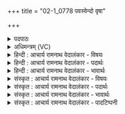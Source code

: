 +++
title = "02-1_0778 पवस्वेन्दो वृषा"

+++
<details><summary>पदपाठः</summary>

प꣡व꣢꣯स्व। इ꣣न्दो। वृ꣡षा꣢꣯। सु꣣तः꣢। कृ꣣धि꣢। नः꣣। यश꣡सः꣢। ज꣡ने꣢꣯। वि꣡श्वाः꣢꣯। अ꣡प꣢꣯। ꣡द्विषः꣢꣯। ज꣣हि। ७७८।
</details>

<details><summary>अधिमन्त्रम् (VC)</summary>

- पवमानः सोमः
- अहमीयुराङ्गिरसः
- गायत्री
- षड्जः
</details>

<details><summary>हिन्दी : आचार्य रामनाथ वेदालंकार - विषयः</summary>

प्रथम ऋचा पूर्वार्चिक में ४७९ क्रमाङ्क पर परमात्मा को सम्बोधित की गयी थी। यहाँ परमात्मा,आचार्य तथा राजा से प्रार्थना की गयी है।
</details>

<details><summary>हिन्दी : आचार्य रामनाथ वेदालंकार - पदार्थः</summary>

पदार्थान्वयभाषाः -  हे (इन्दो) तेजस्वी परमात्मन्, आचार्य और राजन् ! (वृषा) विद्या और सुख की वर्षा करनेवाले, (सुतः) हमसे प्रार्थना और प्रेरणा किये गये आप (पवस्व) हमें पवित्र कीजिए । (जने) जन-समुदाय में (नः) हमें (यशसः) यशस्वी (कृधि) कीजिए, (विश्वाः द्विषः) सब द्वेष-वृत्तियों को और सब द्वेषियों को (अप जहि) विनष्ट कर दीजिए ॥१॥ इस मन्त्र में अर्थश्लेष अलङ्कार है ॥१॥
</details>

<details><summary>हिन्दी : आचार्य रामनाथ वेदालंकार - भावार्थः</summary>

भावार्थभाषाः -  जगदीश्वर,आचार्य और राजा से विद्या,सुख,पवित्रता,कीर्ति और द्वेष-पाप आदि का विनाश प्राप्त करके सब लोग सफल जीवनवाले होवें ॥१॥
</details>

<details><summary>संस्कृत : आचार्य रामनाथ वेदालंकार - विषयः</summary>

तत्र प्रथमा ऋक् पूर्वार्चिके ४७९ क्रमाङ्के परमात्मानं सम्बोधिता। अत्र परमात्माऽऽचार्यो नृपतिश्च प्रार्थ्यते।
</details>

<details><summary>संस्कृत : आचार्य रामनाथ वेदालंकार - पदार्थः</summary>

पदार्थान्वयभाषाः -  हे (इन्दो) तेजस्विन् परमात्मन् आचार्य नृपते च (वृषा) विद्यावर्षकः सुखवर्षकश्च, (सुतः) अस्माभिः प्रार्थितः प्रेरितश्च त्वम् (पवस्व) अस्मान् पुनीहि। (जने) जनसमाजे (नः) अस्मान् (यशसः) यशस्विनः (कृधि) कुरु। (विश्वाः द्विषः) सर्वाः द्वेषवृत्तीः, सर्वान् द्वेष्टॄन् वा (अप जहि) विनाशय ॥१॥ अत्रार्थश्लेषालङ्कारः ॥१॥
</details>

<details><summary>संस्कृत : आचार्य रामनाथ वेदालंकार - भावार्थः</summary>

भावार्थभाषाः -  जगदीश्वरादाचार्यान्नृपतेश्च विद्यां सुखं पवित्रतां कीर्तिं द्वेषपापादिविनाशं च प्राप्य सर्वे जनाः सफलजीवना भवेयुः ॥१॥
</details>

<details><summary>संस्कृत : आचार्य रामनाथ वेदालंकार - पादटिप्पनी</summary>

टिप्पणी:   १.ऋ० ९।६१।२८,साम० ४७९।
</details>